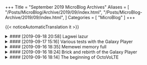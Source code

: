 +++
Title = "September 2019 MicroBlog Archives"
Aliases = [
  "/Posts/MicroBlog/Archive/2019/09/index.html",
  "/Posts/MicroBlog-Archive/2019/09/index.html",
]
Categories = [ "MicroBlog" ]
+++

{{< noticeAutomaticTranslation it >}}



<div markdown="1" class="BorderBoxContainer NoImgCenter Img36 ImgSidePadding">

<details markdown="1"><summary>
#### [2019-09-18 20:58] Lagwei lazur </summary>
> A.y: ooooo  
> ![Photo of A.y's Huawei, which appears to emit a purple laser from the proximity sensor.]({{< assetsRoot >}}/Media/Misc/A.y-Huawei-Laser.avif)

> Octt: what to eze that purple lazur  

> Oct: the mysteries of lagwei  

[...]
{: .Center }

> A.y: be proximity sensor  

> A.y: if you smash glass over that  
> ![Sticker of a violinist playing. In this chat context it implies something gone wrong.]({{< assetsRoot >}}/Media/Stickers/Violin.avif)

> A.y: I know from experience  
>   no that's not true
</details>

<details markdown="1"><summary>
#### [2019-09-17 15:16] Various tests with the Galaxy Player </summary>
> : Good Lagsung  
> ![Photo of the Galaxy Player, showing the Telegram channel in Plus Messenger.]({{< assetsRoot >}}/Media/Galaxy-Player-3.6/Galaxy-Player-3.6-OctoVoLTE.avif)

> : 512 MB of RAM and runs better than the Lagwei  
> !["RAM" screen in Galaxy Player's "Activity Manager". 215 MB of 488 MB of RAM are indicated occupied.]({{< assetsRoot >}}/Media/Galaxy-Player-3.6/Galaxy-Player-3.6-Task-Manager-RAM.avif)

> : Now let's try the N64 and DS emulator, so it explodes 

[...]
{: .Center }

> : Eeee the DS games run better on an 8 year old Android than on my PC [the Android in this case is ARMv7, while the PC is x86_64, ed.], perfect  
> <video controls><source src="{{< assetsRoot >}}/Media/Galaxy-Player-3.6/GP3.6-Pokemon-Platino.webm" type="video/webm">Pokemon Platinum</video>

> **[Survey]** I have to try some DS for my next game

> | Total | 3 |
> |----------------------------|---|
> | Mario Kart DS | 2 |
> | Pokemon B/W 2 | 0 |
> | Animal Crossing Wild World | 0 |
> | Super Mario 64 DS | 1 |

> : OK I've been told by groups to try Mario 64, so I'm going to try both Mario Kart and Mario 64 

[...]
{: .Center }

> : I found something in the lag memory  
> ![Screenshot of a folder, containing the files of a NANDroid backup of the Galaxy Player dating back to 2017-12-09.]({{< assetsRoot >}}/Media/Galaxy-Player-3.6/CWM-Backup-2017 -12-09.avif)

> : Here's a reason why the new versions of Android suck [they handle the connection as a USB memory worse than Android 2.3, ed.]  
> ![Photo of the Galaxy Player showing the "USB storage in use" screen.]({{< assetsRoot >}}/Media/Galaxy-Player-3.6/Galaxy-Player-3.6-USB-storage.avif)  
> : Actually there are many, we'll talk about them later

> : And now let's test the other games

[...]
{: .Center }

> : Super Mario 64 DS  
> <video controls><source src="{{< assetsRoot >}}/Media/Galaxy-Player-3.6/GP3.6-SM6464DS.webm" type="video/webm">Super Mario 64 DS</video>

> : Mario Kart DS  
> <video controls><source src="{{< assetsRoot >}}/Media/Galaxy-Player-3.6/GP3.6-MKDS.webm" type="video/webm">Mario Kart DS</video>

> : So, I would like to record other games but the Memewei is broken and, despite having deleted the videos from before, it says that I have no memory

> : Oh yes right, I've only had this Huameme for a year and a half, but there are LOTS of things to talk about regarding it

> : Screenshots of the N64 emulator are now arriving  
> : I didn't record but the framerate of the games was always stable and playable.. unfortunately the games are not so playable, but only because there are serious graphic glitches  
> : I think it's the fault of the emulator which is old (unfortunately I can't do much on Android 2.3.6)

> ![Screenshot of Mario Kart 64 emulated on the Galaxy Player.]({{< assetsRoot >}}/Media/Galaxy-Player-3.6/N64/Mario-Kart-64/GP3.6-MK64-0.avif)  
> ![Screenshot of Mario Kart 64 emulated on the Galaxy Player.]({{< assetsRoot >}}/Media/Galaxy-Player-3.6/N64/Mario-Kart-64/GP3.6-MK64-1.avif)  
> ![Screenshot of Mario Kart 64 emulated on the Galaxy Player.]({{< assetsRoot >}}/Media/Galaxy-Player-3.6/N64/Mario-Kart-64/GP3.6-MK64-2.avif)  
> ![Screenshot of Mario Kart 64 emulated on the Galaxy Player.]({{< assetsRoot >}}/Media/Galaxy-Player-3.6/N64/Mario-Kart-64/GP3.6-MK64-3.avif)  

> ![Screenshot of Super Mario 64 emulated on the Galaxy Player.]({{< assetsRoot >}}/Media/Galaxy-Player-3.6/N64/Super-Mario-64/GP3.6-SM64-0.avif)  
> ![Screenshot of Super Mario 64 emulated on the Galaxy Player.]({{< assetsRoot >}}/Media/Galaxy-Player-3.6/N64/Super-Mario-64/GP3.6-SM64-1.avif)  
> ![Screenshot of Super Mario 64 emulated on the Galaxy Player.]({{< assetsRoot >}}/Media/Galaxy-Player-3.6/N64/Super-Mario-64/GP3.6-SM64-2.avif)  

> ![Screenshot of Wave Race 64 emulated on Galaxy Player.]({{< assetsRoot >}}/Media/Galaxy-Player-3.6/N64/Wave-Race-64/GP3.6-WR64-0.avif)  
> ![Screenshot of Wave Race 64 emulated on Galaxy Player.]({{< assetsRoot >}}/Media/Galaxy-Player-3.6/N64/Wave-Race-64/GP3.6-WR64-1.avif)  
> ![Screenshot of Wave Race 64 emulated on Galaxy Player.]({{< assetsRoot >}}/Media/Galaxy-Player-3.6/N64/Wave-Race-64/GP3.6-WR64-2.avif)  
> ![Screenshot of Wave Race 64 emulated on Galaxy Player.]({{< assetsRoot >}}/Media/Galaxy-Player-3.6/N64/Wave-Race-64/GP3.6-WR64-3.avif)  

> : I took the screens directly on the Lagsung with an app

> : Now comes the video of some games vah

> : Apart from Zelda which I tried now, the other games have a stable framerate if you see, nice, a Lagsung from 8 years ago is redeeming itself.  
> : I warn you that there might be an epileptic trigger when I start quake 2 eh xd  
> <video controls><source src="{{< assetsRoot >}}/Media/Galaxy-Player-3.6/N64/GP3.6-N64-Misc.webm" type="video/webm">N64</video >

> : Okay, enough of the Lagsung tests for now
</details>

<details markdown="1"><summary>
#### [2019-09-16 18:35] Memewei memory full </summary>
> !["P9 Lite Mini screen saying the memory is almost full and this would slow down the device."]({{< assetsRoot >}}/Media/P9-Lite-Mini/Memewei-Memoria-Full.avif)

> : The Memewei proves itself valid kek

>: Fuck you, one day I'll rock this thing

>: Except that he's already kind of bent, because he got hit so many times because he was a meme

> : But Lagsoong can have just 1 KB free and doesn't break with Chinese popups

A bit of context is in order here: this crap smartphone, when it only has ~100 MB free on its internal memory, pops up this popup about every 3 minutes, which is annoying to say the least. And believe me, it is easy to fill the memory of a smartphone with Android 7 which, after taking out the space occupied by the system components, only has 7.5 GB of space available to the user.
</details>

<details markdown="1"><summary>
#### [2019-09-16 18:24] Brick and rebirth of the Galaxy Player </summary>
> : So, as you know today I unbricked the Lagsung, and the internal memory was not formatted

> : This means I found worlds from 2013 and beyond that I didn't remember existed

> : At 10 subscribers you will see the worlds

[...]
{: .Center }

> : Ah, the old Lagsung keyboard has a nice thing about it

> : He doesn't have those toxic emojis because he has better things  
>   MUCH BETTER  
> ![Photo of the Galaxy Player showing the notes app, with the keyboard open on the emoticons tab, which are the old symbol style, not emoji.]({{< assetsRoot >}}/Media/Galaxy-Player- 3.6/Galaxy-Player-3.6-Notepad-Emoticon-Keyboard.avif)

[...]
{: .Center }

> : Ok, now I will tell you the detailed story of the briquetted Lagsung, and now fixed why  
>   Now you will find out why

> : So  
>   The lag in question is Galaxy Player 3.6  
>   Aka a thinner S1 with no phone part

> : What happened

> : A year ago, since my brain is lagging, "yeah, why don't I put a custom rom??!1!1!" comes to mind.  
>   And then I put a custom ROM, which was also ugly  
>   Three hours later I wanted to remove it, because the WiFi was broken

> : So what do I do  
>   I prepare Odin, look for the stock ROM and flash it  
>   It's not clear why (that is, I know why, because Odin is an asshole program that will steal your phone if it wants to) towards the end [of the flash process, ed.] it freezes, it doesn't move forward  
>   I left the thing hanging there for almost half an hour and it wasn't working, so I'm disconnecting

> : I turn it back on and  
> ![Distorted sticker of Kanna and Tohru (two dragon lolis) reading a book called "Am I retarded?".]({{< assetsRoot >}}/Media/Stickers/Lolis-Reading-Am-I-Retarded- Book.avif)

> : Yes, because there was a nice screen that said   
> ![Photo of the Galaxy Player which, on the bootloader, shows a warning triangle and the writing "Firmware update encountered an issue. Please select recovery mode in Kies & try again."]({{< assetsRoot >}}/Media /Galaxy-Player-3.6/Galaxy-Player-3.6-Softbrick-Bootloader.avif)

> : And so, nothing, since I have sawdust in my brain, for literally almost a year I thought it was my corrupt ROM, because even if I reflashed it always gave an error at the end, and for literally a year I wasted time looking for other ROM to no avail

>: Oh and, obviously I tried to connect to Kies simply, but it didn't recognize the phone, it kept charging, and if I went into Kies' manual recovery mode it asked me for a code (?)

> : Then just the day before yesterday the good Ashflee told me that all I needed was the right PIT file and it would be fixed  
> : I didn't know because I'm laggy

> : So today I find the PIT file of the US version and I don't care about the fact that I have the European Galaxy, I put PIT and flash the US ROM and  
> : E  
> : It's in bootloop because well, there was sawdust in /data and it wouldn't mount

> : I format /data from recovery and the lag comes on, and now it works and is better than my meme

> : However, the internal archive has not been deleted, and all the old files are there  
>   Including my very old Minecraft worlds

> : And nothing will be, this is Lagsoong back to life after a year in a coma  
> ![Photo of the Galaxy Player lock screen, with a non-canon Astolfo wallpaper.]({{< assetsRoot >}}/Media/Galaxy-Player-3.6/Galaxy-Player-3.6-Astolfo-Lockscreen.avif )
</details>

<details markdown="1"><summary>
#### [2019-09-16 18:14] The beginning of OctoVoLTE </summary>
> : So, there will be Lagsung stuff on this channel

> : And Memewei, but maybe also Xiaomime

> : Oh and, of course, ways to get 🅱oLTE on your phone

> ![VoLTE]({{< assetsRoot >}}/Media/Misc/phh-VoLTE-JiOwO.avif)

The history of OctoVoLTE officially began from these messages. Memewei has been talked about there in recent years, perhaps too much; Of methods to have VoLTE, there hasn't been even one, like. Sad.
</details>

</div>